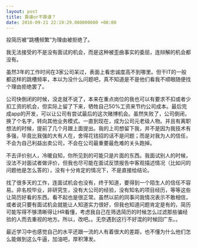 ```yaml
---
layout: post
title: 靠谱or不靠谱？
date: 2016-09-21 22:19:29.000000000 +08:00
---
```


投简历被“跳槽频繁”为理由被拒绝了。

我无法接受的不是没有面试的机会，而是这种被歪曲事实的委屈，连辩解的机会都没有。

虽然3年的工作时间在3家公司呆过，表面上看忠诚度高不到哪里。但干IT的一般都这样的跳槽频率，本以为没什么问题吧，真不知道是不是他们看我不顺眼随便找个理由拒绝罢了。

公司快倒闭的时候，没走就不说了，本来在重点岗位的我也可以有要求不扣或者少扣工资的机会，但实际上留了下来，牺牲自己50%工资来节约公司成本。最后完成app的开发，可以让公司有尝试最后的这次赌博机会。虽然失败了，公司倒闭，换了个名字，转向其他业务模式。一直到现在，成为公司元老级人物。并且有离职想法的时候，提前了几个月跟上面提出。我的上司想留下我，并不是因为我技术有多强，毕竟比我强的大有人在，舍得花钱招的话不是问题；而是对我为人的信任，不会为自己利益出卖公司，不会在公司最重要最危难的关头跑掉。

不去评价别人，冷暖自知，你所见到的可能只是片面的东西。我面试别人的时候，没法不对面试者做评价，但我也尽可能在面试反馈报告中客观描述情况（比如问的问题他是怎么答的），没有十分肯定的情况下，不是直接给结论。

找了很多天的工作，连面试机会也没有，终于知道，要得到一个陌生人的信任不容易。非名校毕业，非研究生，没有大公司的经验，没有知名的项目经历，等等这些让简历好看的东西。看不起也是很正常。虽然以前的同事问我情况表示不敢相信，或者说只要有面试机会就能让人知道实力很好，但我也知道问题肯定是有的，简历可能写得不够清晰得让HR看懂，考虑我自己在筛选简历的时候怎么过滤那些骗经验的人而去重视的地方。所以，改吧。。无奈遇到这行不好混的时候回广东。。

最近学习中也感觉自己的水平还跟一流的人有着很大的差距，也不懂为什么他们怎么能做到这么牛逼，加油吧，厚积薄发。